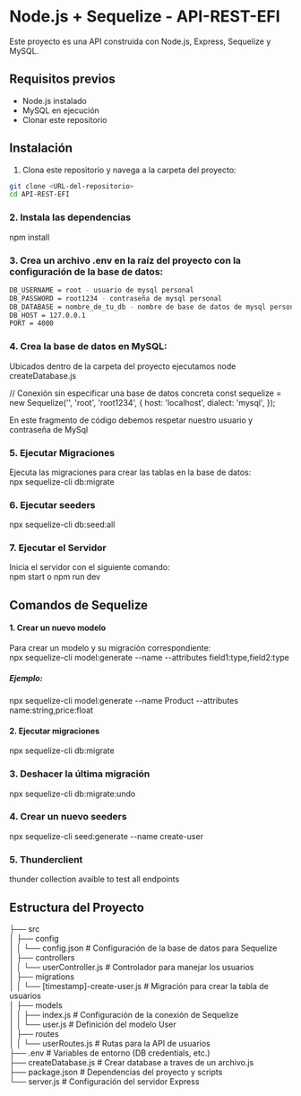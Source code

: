 # Node.js + Sequelize - API-REST-EFI

Este proyecto es una API construida con Node.js, Express, Sequelize y MySQL.

## Requisitos previos

- Node.js instalado
- MySQL en ejecución
- Clonar este repositorio

## Instalación

1. Clona este repositorio y navega a la carpeta del proyecto:

```bash
git clone <URL-del-repositorio>
cd API-REST-EFI
```

### 2. Instala las dependencias
npm install

### 3. Crea un archivo .env en la raíz del proyecto con la configuración de la base de datos:
```bash
DB_USERNAME = root - usuario de mysql personal  
DB_PASSWORD = root1234 - contraseña de mysql personal  
DB_DATABASE = nombre_de_tu_db - nombre de base de datos de mysql personal   
DB_HOST = 127.0.0.1    
PORT = 4000   
```

### 4. Crea la base de datos en MySQL:
Ubicados dentro de la carpeta del proyecto ejecutamos node createDatabase.js

// Conexión sin especificar una base de datos concreta
const sequelize = new Sequelize('', 'root', 'root1234', {
    host: 'localhost',
    dialect: 'mysql',
});

En este fragmento de código debemos respetar nuestro usuario y contraseña de MySql

### 5. Ejecutar Migraciones  
Ejecuta las migraciones para crear las tablas en la base de datos:  
npx sequelize-cli db:migrate  

### 6. Ejecutar seeders
npx sequelize-cli db:seed:all

### 7. Ejecutar el Servidor  
Inicia el servidor con el siguiente comando:  
npm start o npm run dev  



## Comandos de Sequelize
#### 1. Crear un nuevo modelo  
Para crear un modelo y su migración correspondiente:  
npx sequelize-cli model:generate --name <ModelName> --attributes field1:type,field2:type  

##### Ejemplo:   
npx sequelize-cli model:generate --name Product --attributes name:string,price:float

#### 2. Ejecutar migraciones  
npx sequelize-cli db:migrate

### 3. Deshacer la última migración  
npx sequelize-cli db:migrate:undo

### 4. Crear un nuevo seeders
npx sequelize-cli seed:generate --name create-user

### 5. Thunderclient
thunder collection avaible to test all endpoints

## Estructura del Proyecto
├── src  
│   ├── config  
│   │   └── config.json            # Configuración de la base de datos para Sequelize  
│   ├── controllers  
│   │   └── userController.js      # Controlador para manejar los usuarios  
│   ├── migrations  
│   │   └── [timestamp]-create-user.js  # Migración para crear la tabla de usuarios  
│   ├── models  
│   │   ├── index.js               # Configuración de la conexión de Sequelize  
│   │   └── user.js                # Definición del modelo User  
│   ├── routes  
│   │   └── userRoutes.js          # Rutas para la API de usuarios  
├── .env                           # Variables de entorno (DB credentials, etc.)  
├── createDatabase.js              # Crear database a traves de un archivo.js  
├── package.json                   # Dependencias del proyecto y scripts  
└── server.js                      # Configuración del servidor Express  



